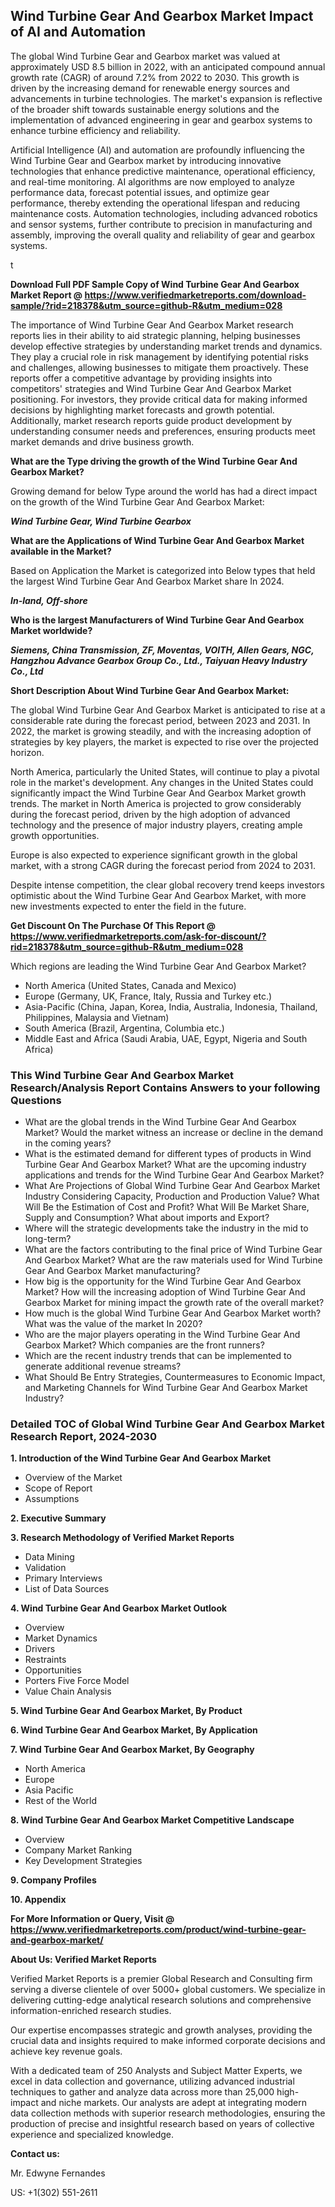 <h2>Wind Turbine Gear And Gearbox Market Impact of AI and Automation</h2><p>The global Wind Turbine Gear and Gearbox market was valued at approximately USD 8.5 billion in 2022, with an anticipated compound annual growth rate (CAGR) of around 7.2% from 2022 to 2030. This growth is driven by the increasing demand for renewable energy sources and advancements in turbine technologies. The market's expansion is reflective of the broader shift towards sustainable energy solutions and the implementation of advanced engineering in gear and gearbox systems to enhance turbine efficiency and reliability.</p><p>Artificial Intelligence (AI) and automation are profoundly influencing the Wind Turbine Gear and Gearbox market by introducing innovative technologies that enhance predictive maintenance, operational efficiency, and real-time monitoring. AI algorithms are now employed to analyze performance data, forecast potential issues, and optimize gear performance, thereby extending the operational lifespan and reducing maintenance costs. Automation technologies, including advanced robotics and sensor systems, further contribute to precision in manufacturing and assembly, improving the overall quality and reliability of gear and gearbox systems.</p>t</p><p id="" class=""><strong>Download Full PDF Sample Copy of Wind Turbine Gear And Gearbox Market Report @ <a href="https://www.verifiedmarketreports.com/download-sample/?rid=218378&utm_source=github-R&utm_medium=028" target="_blank">https://www.verifiedmarketreports.com/download-sample/?rid=218378&utm_source=github-R&utm_medium=028</a></strong></p><p>The importance of&nbsp;Wind Turbine Gear And Gearbox Market research reports lies in their ability to aid strategic planning, helping businesses develop effective strategies by understanding market trends and dynamics. They play a crucial role in risk management by identifying potential risks and challenges, allowing businesses to mitigate them proactively. These reports offer a competitive advantage by providing insights into competitors' strategies and Wind Turbine Gear And Gearbox Market positioning. For investors, they provide critical data for making informed decisions by highlighting market forecasts and growth potential. Additionally, market research reports guide product development by understanding consumer needs and preferences, ensuring products meet market demands and drive business growth.</p><p><strong>What are the&nbsp;Type driving the growth of the Wind Turbine Gear And Gearbox Market?</strong></p><p id="" class="">Growing demand for below Type around the world has had a direct impact on the growth of the Wind Turbine Gear And Gearbox Market:</p><em><strong>Wind Turbine Gear, Wind Turbine Gearbox</strong></em></p><strong>What are the&nbsp;Applications&nbsp;of Wind Turbine Gear And Gearbox Market available in the Market?</strong></p><p id="" class="">Based on Application the Market is categorized into Below types that held the largest Wind Turbine Gear And Gearbox Market share In 2024.</p><em><strong>In-land, Off-shore</strong></em></p><strong>Who is the largest Manufacturers of Wind Turbine Gear And Gearbox Market worldwide?</strong></p><p><em><strong>Siemens, China Transmission, ZF, Moventas, VOITH, Allen Gears, NGC, Hangzhou Advance Gearbox Group Co., Ltd., Taiyuan Heavy Industry Co., Ltd</strong></em></p><p id="" class=""><strong>Short Description About Wind Turbine Gear And Gearbox Market:</strong></p><p>The global Wind Turbine Gear And Gearbox Market is anticipated to rise at a considerable rate during the forecast period, between 2023 and 2031. In 2022, the market is growing steadily, and with the increasing adoption of strategies by key players, the market is expected to rise over the projected horizon.</p><p>North America, particularly the United States, will continue to play a pivotal role in the market's development. Any changes in the United States could significantly impact the Wind Turbine Gear And Gearbox Market growth trends. The market in North America is projected to grow considerably during the forecast period, driven by the high adoption of advanced technology and the presence of major industry players, creating ample growth opportunities.</p><p>Europe is also expected to experience significant growth in the global market, with a strong CAGR during the forecast period from 2024 to 2031.</p><p>Despite intense competition, the clear global recovery trend keeps investors optimistic about the Wind Turbine Gear And Gearbox Market, with more new investments expected to enter the field in the future.</p><p id="" class=""><strong>Get Discount On The Purchase Of This Report @ <a href="https://www.verifiedmarketreports.com/ask-for-discount/?rid=218378&utm_source=github-R&utm_medium=028" target="_blank">https://www.verifiedmarketreports.com/ask-for-discount/?rid=218378&utm_source=github-R&utm_medium=028</a></strong></p>Which regions are leading the Wind Turbine Gear And Gearbox Market?</p><ul><li>North America (United States, Canada and Mexico)</li><li>Europe (Germany, UK, France, Italy, Russia and Turkey etc.)</li><li>Asia-Pacific (China, Japan, Korea, India, Australia, Indonesia, Thailand, Philippines, Malaysia and Vietnam)</li><li>South America (Brazil, Argentina, Columbia etc.)</li><li>Middle East and Africa (Saudi Arabia, UAE, Egypt, Nigeria and South Africa)</li></ul><h3 id="" class="">This Wind Turbine Gear And Gearbox Market Research/Analysis Report Contains Answers to your following Questions</h3><ul><li>What are the global trends in the Wind Turbine Gear And Gearbox Market? Would the market witness an increase or decline in the demand in the coming years?</li><li>What is the estimated demand for different types of products in Wind Turbine Gear And Gearbox Market? What are the upcoming industry applications and trends for the Wind Turbine Gear And Gearbox Market?</li><li>What Are Projections of Global Wind Turbine Gear And Gearbox Market Industry Considering Capacity, Production and Production Value? What Will Be the Estimation of Cost and Profit? What Will Be Market Share, Supply and Consumption? What about imports and Export?</li><li>Where will the strategic developments take the industry in the mid to long-term?</li><li>What are the factors contributing to the final price of Wind Turbine Gear And Gearbox Market? What are the raw materials used for Wind Turbine Gear And Gearbox Market manufacturing?</li><li>How big is the opportunity for the Wind Turbine Gear And Gearbox Market? How will the increasing adoption of Wind Turbine Gear And Gearbox Market for mining impact the growth rate of the overall market?</li><li>How much is the global Wind Turbine Gear And Gearbox Market worth? What was the value of the market In 2020?</li><li>Who are the major players operating in the Wind Turbine Gear And Gearbox Market? Which companies are the front runners?</li><li>Which are the recent industry trends that can be implemented to generate additional revenue streams?</li><li>What Should Be Entry Strategies, Countermeasures to Economic Impact, and Marketing Channels for Wind Turbine Gear And Gearbox Market Industry?</li></ul><h3 id="" class="">Detailed TOC of Global Wind Turbine Gear And Gearbox Market Research Report, 2024-2030</h3><p id="" class=""><strong>1. Introduction of the Wind Turbine Gear And Gearbox Market</strong></p><ul><li>Overview of the Market</li><li>Scope of Report</li><li>Assumptions</li></ul><p id="" class=""><strong>2. Executive Summary</strong></p><p id="" class=""><strong>3. Research Methodology of Verified Market Reports</strong></p><ul><li>Data Mining</li><li>Validation</li><li>Primary Interviews</li><li>List of Data Sources</li></ul><p id="" class=""><strong>4. Wind Turbine Gear And Gearbox Market Outlook</strong></p><ul><li>Overview</li><li>Market Dynamics</li><li>Drivers</li><li>Restraints</li><li>Opportunities</li><li>Porters Five Force Model</li><li>Value Chain Analysis</li></ul><p id="" class=""><strong>5. Wind Turbine Gear And Gearbox Market, By Product</strong></p><p id="" class=""><strong>6. Wind Turbine Gear And Gearbox Market, By Application</strong></p><p id="" class=""><strong>7. Wind Turbine Gear And Gearbox Market, By Geography</strong></p><ul><li>North America</li><li>Europe</li><li>Asia Pacific</li><li>Rest of the World</li></ul><p id="" class=""><strong>8. Wind Turbine Gear And Gearbox Market Competitive Landscape</strong></p><ul><li>Overview</li><li>Company Market Ranking</li><li>Key Development Strategies</li></ul><p id="" class=""><strong>9. Company Profiles</strong></p><p id="" class=""><strong>10. Appendix</strong></p><p id="" class=""><strong>For More Information or Query, Visit @ <a href="https://www.verifiedmarketreports.com/product/wind-turbine-gear-and-gearbox-market/" target="_blank">https://www.verifiedmarketreports.com/product/wind-turbine-gear-and-gearbox-market/</a></strong></p><p id="" class=""><strong>About Us: Verified Market Reports</strong></p><p id="" class="">Verified Market Reports is a premier Global Research and Consulting firm serving a diverse clientele of over 5000+ global customers. We specialize in delivering cutting-edge analytical research solutions and comprehensive information-enriched research studies.</p><p id="" class="">Our expertise encompasses strategic and growth analyses, providing the crucial data and insights required to make informed corporate decisions and achieve key revenue goals.</p><p id="" class="">With a dedicated team of 250 Analysts and Subject Matter Experts, we excel in data collection and governance, utilizing advanced industrial techniques to gather and analyze data across more than 25,000 high-impact and niche markets. Our analysts are adept at integrating modern data collection methods with superior research methodologies, ensuring the production of precise and insightful research based on years of collective experience and specialized knowledge.</p><p id="" class=""><strong>Contact us:</strong></p><p id="" class="">Mr. Edwyne Fernandes</p><p id="" class="">US: +1(302) 551-2611</p>